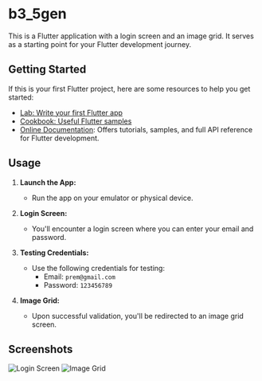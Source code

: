 # b3_5gen

This is a Flutter application with a login screen and an image grid. It serves as a starting point for your Flutter development journey.

## Getting Started

If this is your first Flutter project, here are some resources to help you get started:

- [Lab: Write your first Flutter app](https://docs.flutter.dev/get-started/codelab)
- [Cookbook: Useful Flutter samples](https://docs.flutter.dev/cookbook)
- [Online Documentation](https://docs.flutter.dev/): Offers tutorials, samples, and full API reference for Flutter development.

## Usage

1. **Launch the App:**
   - Run the app on your emulator or physical device.

2. **Login Screen:**
   - You'll encounter a login screen where you can enter your email and password.

3. **Testing Credentials:**
   - Use the following credentials for testing:
     - Email: `prem@gmail.com`
     - Password: `123456789`

4. **Image Grid:**
   - Upon successful validation, you'll be redirected to an image grid screen.

## Screenshots

![Login Screen](https://github.com/PremBhatiya/flutter-image-grid-app/blob/main/sc1.png)
![Image Grid](https://github.com/PremBhatiya/flutter-image-grid-app/blob/main/sc2.png)



